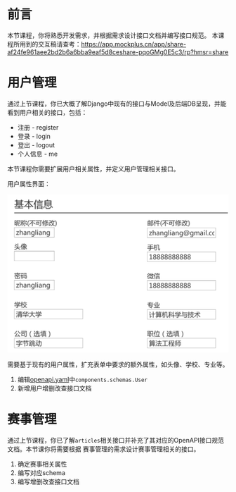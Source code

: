# 前言

本节课程，你将熟悉开发需求，并根据需求设计接口文档并编写接口规范。
本课程所用到的交互稿请查考：https://app.mockplus.cn/app/share-af24fe961aee2bd2b6a6bba9eaf5d8ceshare-pqoGMg0E5c3/rp?hmsr=share

# 用户管理

通过上节课程，你已大概了解Django中现有的接口与Model及后端DB呈现，并能看到用户相关的接口，包括：
* 注册 - register
* 登录 - login
* 登出 - logout
* 个人信息 - me

本节课程你需要扩展用户相关属性，并定义用户管理相关接口。

用户属性界面：

![user profile](./images/task02-user-profile.png)

需要基于现有的用户属性，扩充表单中要求的额外属性，如头像、学校、专业等。

1. 编辑[openapi.yaml](./openapi.yaml)中`components.schemas.User`
2. 新增用户增删改查接口文档

# 赛事管理

通过上节课程，你已了解`articles`相关接口并补充了其对应的OpenAPI接口规范文档。本节课你将需要根据
赛事管理的需求设计赛事管理相关的接口。

1. 确定赛事相关属性
2. 编写对应schema
3. 编写增删改查接口文档
